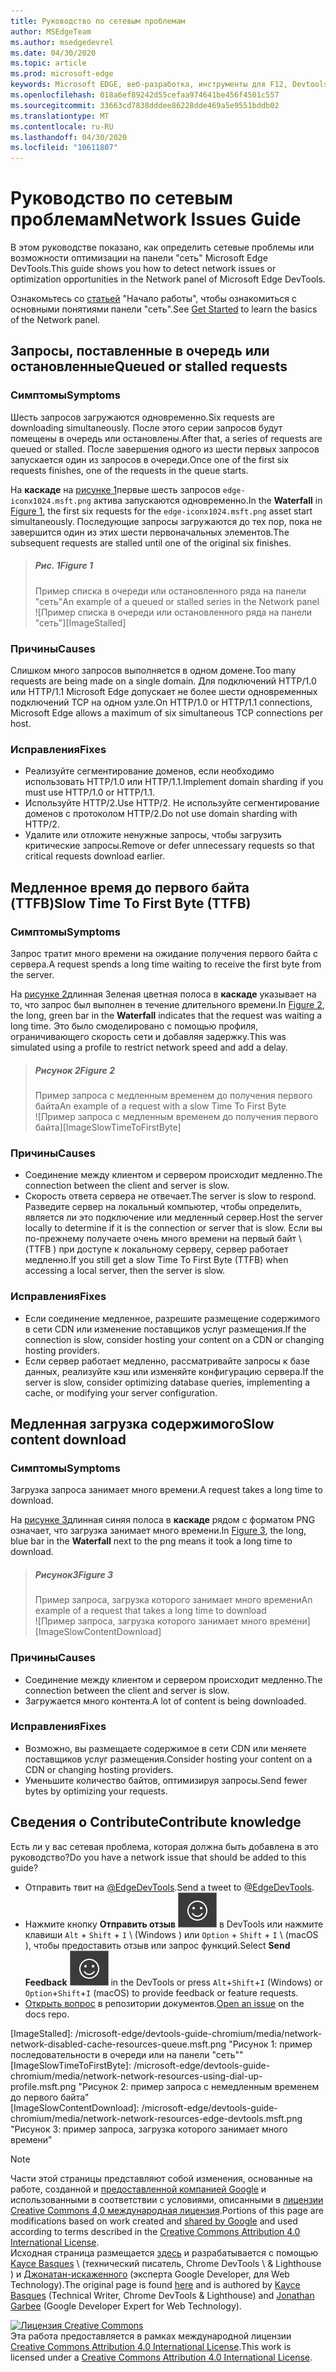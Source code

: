 ```yaml
---
title: Руководство по сетевым проблемам
author: MSEdgeTeam
ms.author: msedgedevrel
ms.date: 04/30/2020
ms.topic: article
ms.prod: microsoft-edge
keywords: Microsoft EDGE, веб-разработка, инструменты для F12, Devtools
ms.openlocfilehash: 018a6ef89242d55cefaa974641be456f4501c557
ms.sourcegitcommit: 33663cd7838dddee86228dde469a5e9551bddb02
ms.translationtype: MT
ms.contentlocale: ru-RU
ms.lasthandoff: 04/30/2020
ms.locfileid: "10611807"
---
```

<!-- Copyright Kayce Basques and Jonathan Garbee

   Licensed under the Apache License, Version 2.0 (the "License");
   you may not use this file except in compliance with the License.
   You may obtain a copy of the License at

       https://www.apache.org/licenses/LICENSE-2.0

   Unless required by applicable law or agreed to in writing, software
   distributed under the License is distributed on an "AS IS" BASIS,
   WITHOUT WARRANTIES OR CONDITIONS OF ANY KIND, either express or implied.
   See the License for the specific language governing permissions and
   limitations under the License.  -->





# <span data-ttu-id="eb0c9-103">Руководство по сетевым проблемам</span><span class="sxs-lookup"><span data-stu-id="eb0c9-103">Network Issues Guide</span></span>   




<span data-ttu-id="eb0c9-104">В этом руководстве показано, как определить сетевые проблемы или возможности оптимизации на панели "сеть" Microsoft Edge DevTools.</span><span class="sxs-lookup"><span data-stu-id="eb0c9-104">This guide shows you how to detect network issues or optimization opportunities in the Network panel of Microsoft Edge DevTools.</span></span>  

<span data-ttu-id="eb0c9-105">Ознакомьтесь со [статьей][NetworkPerformance] "Начало работы", чтобы ознакомиться с основными понятиями панели "сеть".</span><span class="sxs-lookup"><span data-stu-id="eb0c9-105">See [Get Started][NetworkPerformance] to learn the basics of the Network panel.</span></span>  

## <span data-ttu-id="eb0c9-106">Запросы, поставленные в очередь или остановленные</span><span class="sxs-lookup"><span data-stu-id="eb0c9-106">Queued or stalled requests</span></span>   

### <span data-ttu-id="eb0c9-107">Симптомы</span><span class="sxs-lookup"><span data-stu-id="eb0c9-107">Symptoms</span></span>  

<span data-ttu-id="eb0c9-108">Шесть запросов загружаются одновременно.</span><span class="sxs-lookup"><span data-stu-id="eb0c9-108">Six requests are downloading simultaneously.</span></span>  <span data-ttu-id="eb0c9-109">После этого серии запросов будут помещены в очередь или остановлены.</span><span class="sxs-lookup"><span data-stu-id="eb0c9-109">After that, a series of requests are queued or stalled.</span></span>  <span data-ttu-id="eb0c9-110">После завершения одного из шести первых запросов запускается один из запросов в очереди.</span><span class="sxs-lookup"><span data-stu-id="eb0c9-110">Once one of the first six requests finishes, one of the requests in the queue starts.</span></span>  

<span data-ttu-id="eb0c9-111">На **каскаде** на [рисунке 1](#figure-1)первые шесть запросов `edge-iconx1024.msft.png` актива запускаются одновременно.</span><span class="sxs-lookup"><span data-stu-id="eb0c9-111">In the **Waterfall** in [Figure 1](#figure-1), the first six requests for the `edge-iconx1024.msft.png` asset start simultaneously.</span></span>  <span data-ttu-id="eb0c9-112">Последующие запросы загружаются до тех пор, пока не завершится один из этих шести первоначальных элементов.</span><span class="sxs-lookup"><span data-stu-id="eb0c9-112">The subsequent requests are stalled until one of the original six finishes.</span></span>  

> ##### <span data-ttu-id="eb0c9-113">Рис. 1</span><span class="sxs-lookup"><span data-stu-id="eb0c9-113">Figure 1</span></span>  
> <span data-ttu-id="eb0c9-114">Пример списка в очереди или остановленного ряда на панели "сеть"</span><span class="sxs-lookup"><span data-stu-id="eb0c9-114">An example of a queued or stalled series in the Network panel</span></span>  
> ![Пример списка в очереди или остановленного ряда на панели "сеть"][ImageStalled]  

### <span data-ttu-id="eb0c9-116">Причины</span><span class="sxs-lookup"><span data-stu-id="eb0c9-116">Causes</span></span>  

<span data-ttu-id="eb0c9-117">Слишком много запросов выполняется в одном домене.</span><span class="sxs-lookup"><span data-stu-id="eb0c9-117">Too many requests are being made on a single domain.</span></span>  <span data-ttu-id="eb0c9-118">Для подключений HTTP/1.0 или HTTP/1.1 Microsoft Edge допускает не более шести одновременных подключений TCP на одном узле.</span><span class="sxs-lookup"><span data-stu-id="eb0c9-118">On HTTP/1.0 or HTTP/1.1 connections, Microsoft Edge allows a maximum of six simultaneous TCP connections per host.</span></span>  

### <span data-ttu-id="eb0c9-119">Исправления</span><span class="sxs-lookup"><span data-stu-id="eb0c9-119">Fixes</span></span>  

*   <span data-ttu-id="eb0c9-120">Реализуйте сегментирование доменов, если необходимо использовать HTTP/1.0 или HTTP/1.1.</span><span class="sxs-lookup"><span data-stu-id="eb0c9-120">Implement domain sharding if you must use HTTP/1.0 or HTTP/1.1.</span></span>  
*   <span data-ttu-id="eb0c9-121">Используйте HTTP/2.</span><span class="sxs-lookup"><span data-stu-id="eb0c9-121">Use HTTP/2.</span></span>  <span data-ttu-id="eb0c9-122">Не используйте сегментирование доменов с протоколом HTTP/2.</span><span class="sxs-lookup"><span data-stu-id="eb0c9-122">Do not use domain sharding with HTTP/2.</span></span>  
*   <span data-ttu-id="eb0c9-123">Удалите или отложите ненужные запросы, чтобы загрузить критические запросы.</span><span class="sxs-lookup"><span data-stu-id="eb0c9-123">Remove or defer unnecessary requests so that critical requests download earlier.</span></span>  

## <span data-ttu-id="eb0c9-124">Медленное время до первого байта (TTFB)</span><span class="sxs-lookup"><span data-stu-id="eb0c9-124">Slow Time To First Byte (TTFB)</span></span>   

### <span data-ttu-id="eb0c9-125">Симптомы</span><span class="sxs-lookup"><span data-stu-id="eb0c9-125">Symptoms</span></span>  

<span data-ttu-id="eb0c9-126">Запрос тратит много времени на ожидание получения первого байта с сервера.</span><span class="sxs-lookup"><span data-stu-id="eb0c9-126">A request spends a long time waiting to receive the first byte from the server.</span></span>  

<span data-ttu-id="eb0c9-127">На [рисунке 2](#figure-2)длинная Зеленая цветная полоса в **каскаде** указывает на то, что запрос был выполнен в течение длительного времени.</span><span class="sxs-lookup"><span data-stu-id="eb0c9-127">In [Figure 2](#figure-2), the long, green bar in the **Waterfall** indicates that the request was waiting a long time.</span></span>  <span data-ttu-id="eb0c9-128">Это было смоделировано с помощью профиля, ограничивающего скорость сети и добавляя задержку.</span><span class="sxs-lookup"><span data-stu-id="eb0c9-128">This was simulated using a profile to restrict network speed and add a delay.</span></span>  

> ##### <span data-ttu-id="eb0c9-129">Рисунок 2</span><span class="sxs-lookup"><span data-stu-id="eb0c9-129">Figure 2</span></span>  
> <span data-ttu-id="eb0c9-130">Пример запроса с медленным временем до получения первого байта</span><span class="sxs-lookup"><span data-stu-id="eb0c9-130">An example of a request with a slow Time To First Byte</span></span>  
> ![Пример запроса с медленным временем до получения первого байта][ImageSlowTimeToFirstByte]  

### <span data-ttu-id="eb0c9-132">Причины</span><span class="sxs-lookup"><span data-stu-id="eb0c9-132">Causes</span></span>  

*   <span data-ttu-id="eb0c9-133">Соединение между клиентом и сервером происходит медленно.</span><span class="sxs-lookup"><span data-stu-id="eb0c9-133">The connection between the client and server is slow.</span></span>  
*   <span data-ttu-id="eb0c9-134">Скорость ответа сервера не отвечает.</span><span class="sxs-lookup"><span data-stu-id="eb0c9-134">The server is slow to respond.</span></span>  <span data-ttu-id="eb0c9-135">Разведите сервер на локальный компьютер, чтобы определить, является ли это подключение или медленный сервер.</span><span class="sxs-lookup"><span data-stu-id="eb0c9-135">Host the server locally to determine if it is the connection or server that is slow.</span></span>  <span data-ttu-id="eb0c9-136">Если вы по-прежнему получаете очень много времени на первый байт \ (TTFB \) при доступе к локальному серверу, сервер работает медленно.</span><span class="sxs-lookup"><span data-stu-id="eb0c9-136">If you still get a slow Time To First Byte \(TTFB\) when accessing a local server, then the server is slow.</span></span>  

### <span data-ttu-id="eb0c9-137">Исправления</span><span class="sxs-lookup"><span data-stu-id="eb0c9-137">Fixes</span></span>  

*   <span data-ttu-id="eb0c9-138">Если соединение медленное, разрешите размещение содержимого в сети CDN или изменение поставщиков услуг размещения.</span><span class="sxs-lookup"><span data-stu-id="eb0c9-138">If the connection is slow, consider hosting your content on a CDN or changing hosting providers.</span></span>  
*   <span data-ttu-id="eb0c9-139">Если сервер работает медленно, рассматривайте запросы к базе данных, реализуйте кэш или изменяйте конфигурацию сервера.</span><span class="sxs-lookup"><span data-stu-id="eb0c9-139">If the server is slow, consider optimizing database queries, implementing a cache, or modifying your server configuration.</span></span>  

## <span data-ttu-id="eb0c9-140">Медленная загрузка содержимого</span><span class="sxs-lookup"><span data-stu-id="eb0c9-140">Slow content download</span></span>   

### <span data-ttu-id="eb0c9-141">Симптомы</span><span class="sxs-lookup"><span data-stu-id="eb0c9-141">Symptoms</span></span>  

<span data-ttu-id="eb0c9-142">Загрузка запроса занимает много времени.</span><span class="sxs-lookup"><span data-stu-id="eb0c9-142">A request takes a long time to download.</span></span>  

<span data-ttu-id="eb0c9-143">На [рисунке 3](#figure-3)длинная синяя полоса в **каскаде** рядом с форматом PNG означает, что загрузка занимает много времени.</span><span class="sxs-lookup"><span data-stu-id="eb0c9-143">In [Figure 3](#figure-3), the long, blue bar in the **Waterfall** next to the png means it took a long time to download.</span></span>  

> ##### <span data-ttu-id="eb0c9-144">Рисунок3</span><span class="sxs-lookup"><span data-stu-id="eb0c9-144">Figure 3</span></span>  
> <span data-ttu-id="eb0c9-145">Пример запроса, загрузка которого занимает много времени</span><span class="sxs-lookup"><span data-stu-id="eb0c9-145">An example of a request that takes a long time to download</span></span>  
> ![Пример запроса, загрузка которого занимает много времени][ImageSlowContentDownload]  

### <span data-ttu-id="eb0c9-147">Причины</span><span class="sxs-lookup"><span data-stu-id="eb0c9-147">Causes</span></span>  

*   <span data-ttu-id="eb0c9-148">Соединение между клиентом и сервером происходит медленно.</span><span class="sxs-lookup"><span data-stu-id="eb0c9-148">The connection between the client and server is slow.</span></span>  
*   <span data-ttu-id="eb0c9-149">Загружается много контента.</span><span class="sxs-lookup"><span data-stu-id="eb0c9-149">A lot of content is being downloaded.</span></span>  

### <span data-ttu-id="eb0c9-150">Исправления</span><span class="sxs-lookup"><span data-stu-id="eb0c9-150">Fixes</span></span>  

*   <span data-ttu-id="eb0c9-151">Возможно, вы размещаете содержимое в сети CDN или меняете поставщиков услуг размещения.</span><span class="sxs-lookup"><span data-stu-id="eb0c9-151">Consider hosting your content on a CDN or changing hosting providers.</span></span>  
*   <span data-ttu-id="eb0c9-152">Уменьшите количество байтов, оптимизируя запросы.</span><span class="sxs-lookup"><span data-stu-id="eb0c9-152">Send fewer bytes by optimizing your requests.</span></span>  

## <span data-ttu-id="eb0c9-153">Сведения о Contribute</span><span class="sxs-lookup"><span data-stu-id="eb0c9-153">Contribute knowledge</span></span>  

<span data-ttu-id="eb0c9-154">Есть ли у вас сетевая проблема, которая должна быть добавлена в это руководство?</span><span class="sxs-lookup"><span data-stu-id="eb0c9-154">Do you have a network issue that should be added to this guide?</span></span>  

*   <span data-ttu-id="eb0c9-155">Отправить твит на [@EdgeDevTools][MicrosoftEdgeTweet].</span><span class="sxs-lookup"><span data-stu-id="eb0c9-155">Send a tweet to [@EdgeDevTools][MicrosoftEdgeTweet].</span></span>  
*   <span data-ttu-id="eb0c9-156">Нажмите кнопку **Отправить отзыв** ![ отправьте отзыв ][ImageSendFeedbackIcon] в DevTools или нажмите клавиши `Alt` + `Shift` + `I` \ (Windows \) или `Option` + `Shift` + `I` \ (macOS \), чтобы предоставить отзыв или запрос функций.</span><span class="sxs-lookup"><span data-stu-id="eb0c9-156">Select **Send Feedback** ![Send Feedback][ImageSendFeedbackIcon] in the DevTools or press `Alt`+`Shift`+`I` \(Windows\) or `Option`+`Shift`+`I` \(macOS\) to provide feedback or feature requests.</span></span>  
*   <span data-ttu-id="eb0c9-157">[Открыть вопрос][WebFundamentalsIssue] в репозитории документов.</span><span class="sxs-lookup"><span data-stu-id="eb0c9-157">[Open an issue][WebFundamentalsIssue] on the docs repo.</span></span>  

<!--   -->  



<!-- image links -->  

[ImageSendFeedbackIcon]: /microsoft-edge/devtools-guide-chromium/media/smile-icon.msft.png  

[ImageStalled]: /microsoft-edge/devtools-guide-chromium/media/network-network-disabled-cache-resources-queue.msft.png "Рисунок 1: пример последовательности в очереди или на панели "сеть""  
[ImageSlowTimeToFirstByte]: /microsoft-edge/devtools-guide-chromium/media/network-network-resources-using-dial-up-profile.msft.png "Рисунок 2: пример запроса с немедленным временем до первого байта"  
[ImageSlowContentDownload]: /microsoft-edge/devtools-guide-chromium/media/network-network-resources-edge-devtools.msft.png "Рисунок 3: пример запроса, загрузка которого занимает много времени"  

<!-- links -->  

[NetworkPerformance]: /microsoft-edge/devtools-guide-chromium/network/index "Проверка активности сети в Microsoft Edge DevTools"  

[MicrosoftEdgeTweet]: https://twitter.com/intent/tweet?text=@EdgeDevTools%20[Network%20Issues%20Guide%20Suggestion]  

[WebFundamentalsIssue]: https://github.com/MicrosoftDocs/edge-developer/issues/new?title=%5BDevTools%20Network%20Issues%20Guide%20Suggestion%5D "Новая ошибка — MicrosoftDocs/Edge-разработчик"  

> [!NOTE]
> <span data-ttu-id="eb0c9-163">Части этой страницы представляют собой изменения, основанные на работе, созданной и [предоставленной компанией Google][GoogleSitePolicies] и использованными в соответствии с условиями, описанными в [лицензии Creative Commons 4,0 международная лицензия][CCA4IL].</span><span class="sxs-lookup"><span data-stu-id="eb0c9-163">Portions of this page are modifications based on work created and [shared by Google][GoogleSitePolicies] and used according to terms described in the [Creative Commons Attribution 4.0 International License][CCA4IL].</span></span>  
> <span data-ttu-id="eb0c9-164">Исходная страница размещается [здесь](https://developers.google.com/web/tools/chrome-devtools/network/issues) и разрабатывается с помощью [Kayce Basques][KayceBasques] \ (технический писатель, Chrome DevTools \ & Lighthouse \) и [Джонатан-искаженного][JonathanGarbee] (эксперта Google Developer, для Web Technology).</span><span class="sxs-lookup"><span data-stu-id="eb0c9-164">The original page is found [here](https://developers.google.com/web/tools/chrome-devtools/network/issues) and is authored by [Kayce Basques][KayceBasques] \(Technical Writer, Chrome DevTools \& Lighthouse\) and [Jonathan Garbee][JonathanGarbee] \(Google Developer Expert for Web Technology\).</span></span>  

[![Лицензия Creative Commons][CCby4Image]][CCA4IL]  
<span data-ttu-id="eb0c9-166">Эта работа предоставляется в рамках международной лицензии [Creative Commons Attribution 4.0 International License][CCA4IL].</span><span class="sxs-lookup"><span data-stu-id="eb0c9-166">This work is licensed under a [Creative Commons Attribution 4.0 International License][CCA4IL].</span></span>  

[CCA4IL]: https://creativecommons.org/licenses/by/4.0  
[CCby4Image]: https://i.creativecommons.org/l/by/4.0/88x31.png  
[GoogleSitePolicies]: https://developers.google.com/terms/site-policies  
[KayceBasques]: https://developers.google.com/web/resources/contributors/kaycebasques  
[JonathanGarbee]: https://developers.google.com/web/resources/contributors/jonathangarbee
